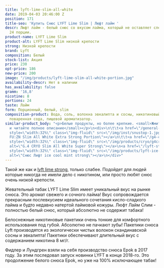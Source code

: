 ```yaml
---
title: lyft-lime-slim-all-white
date: 2019-04-03 20:46:00 Z
position: 171
title-seo: 'Купить Снюс LYFT Lime Slim | Люфт лайм '
descr: Люфт лайм - белый снюс со вкусом лайма, который не оставляет следов на зубах.
  24 порции.
product-name: LYFT Lime Slim
product-alt: LYFT Lime Slim низкой крепости
strong: Низкой крепости
brand: Lyft
composition: Белый
stock-list: Акция
price: 230
opt-price: 186
new-price: 200
image: "/img/products/lyft-lime-slim-all-white-portion.jpg"
availability-descr: Нет в наличии
has_availability: false
gramm: '16,8'
nicotine: 8
portions: 24
taste: Лайм
form: Порционный, белый, slim
composition-product: Вода, соль, волокна эвкалипта и сосны, никотиновый экстракт,
  поваренная сода, пищевой ароматизатор.
similar-product_body: "<p>Белые продукты, но более крепкие. <small>Жмите на картинки
  и читайте полное описание</small></p>\n<div>\n\t\t<a href=\"/general-g4-slim-apple-white\"><img
  style=\"width:32%\" class=\"img-fluid\" src=\"/img/inst/snustop-1.jpg\" alt=\"G.4
  FU:ZN Slim All White Extra Strong Portion\"></a>\n\t\t<a href=\"/g4-cryo-slim-all-white-super-strong\"><img
  style=\"width:32%\" class=\"img-fluid\" src=\"/img/products/cryo/g4cryo-snus.jpg\"
  alt=\"G.4 CRYO Slim All White Super Strong\"></a>\n<a href=\"/lyft-strong-ice-cool-mint-slim-all-white\"><img
  style=\"width:32%\" class=\"img-fluid\" src=\"/img/products/lyft-ice-cool-mint/lyft-ice-cool-mint.JPG\"
  alt=\"Снюс Лифт ice cool mint strong\"></a>\n</div>"
---
```


Такой же как и [lyft lime strong](/lyft-strong-lime-slim-all-white), только слабее. Подойдет для людей которые никогда не имели дело с никотином, или просто любят снюс очень низкой крепости.

Жевательный табак LYFT Lime Slim имеет уникальный вкус на рынке снюса. Это аромат свежего и сочного лайма! Вкус сопровождается прекрасным послевкусием идеального сочетания кисло-сладкого лайма и будто недавно натертой лаймовой кожуры.
Люфт Лайм Слим - полностью белый снюс, который абсолютно не содержит табака!

Белоснежные никотиновые пакетики очень тонкие для комфортного использования под губой. Абсолютно не пачкают зубы! 
Пакетики снюса Lyft производятся из экологически чистых волокон скандинавской сосны и эвкалипта!
Пакетики обеспечивают длительный вкус с содержанием никотина 8 мг/г.

Фидлер и Лундгрен взяли на себя производство снюса Epok в 2017 году. За этим последовал запуск новинки LYFT в конце 2018-го. Это продолжение белого снюса Epok, но уже на 100% исключающее табак! 